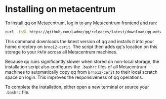 # Installing on metacentrum

To install qq on Metacentrum, log in to any Metacentrum frontend and run:

```bash
curl -fsSL https://github.com/Ladme/qq/releases/latest/download/qq-metacentrum-install.sh | bash
```

This command downloads the latest version of qq and installs it into your home directory on `brno12-cerit`. The script then adds qq's location on this storage to your `PATH` across all Metacentrum machines.

Because qq runs significantly slower when stored on non-local storage, the installation script also configures the `.bashrc` files of all Metacentrum machines to automatically copy qq from `brno12-cerit` to their local scratch space on login. This improves the responsiveness of qq operations.

To complete the installation, either open a new terminal or source your `.bashrc` file.
